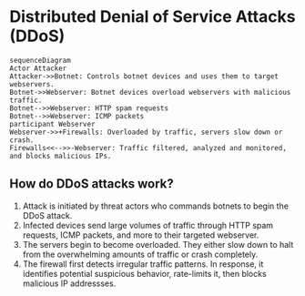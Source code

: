 # Distributed Denial of Service Attacks (DDoS)
```mermaid
sequenceDiagram
Actor Attacker
Attacker->>Botnet: Controls botnet devices and uses them to target webservers.
Botnet->>Webserver: Botnet devices overload webservers with malicious traffic.
Botnet-->>Webserver: HTTP spam requests
Botnet-->>Webserver: ICMP packets
participant Webserver
Webserver->>+Firewalls: Overloaded by traffic, servers slow down or crash.
Firewalls<<-->>-Webserver: Traffic filtered, analyzed and monitored, and blocks malicious IPs.
```
## How do DDoS attacks work?
1. Attack is initiated by threat actors who commands botnets to begin the DDoS attack.
2. Infected devices send large volumes of traffic through HTTP spam requests, ICMP packets, and more to their targeted webserver.
3. The servers begin to become overloaded. They either slow down to halt from the overwhelming amounts of traffic or crash completely.
4. The firewall first detects irregular traffic patterns. In response, it identifies potential suspicious behavior, rate-limits it, then blocks malicious IP addressses.
